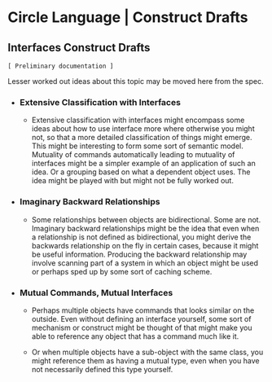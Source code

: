 Circle Language | Construct Drafts
==================================

Interfaces Construct Drafts
---------------------------

`[ Preliminary documentation ]`

Lesser worked out ideas about this topic may be moved here from the spec.

- ### Extensive Classification with Interfaces
    
    - Extensive classification with interfaces might encompass some ideas about how to use interface more where otherwise you might not, so that a more detailed classification of things might emerge. This might be interesting to form some sort of semantic model. Mutuality of commands automatically leading to mutuality of interfaces might be a simpler example of an application of such an idea. Or a grouping based on what a dependent object uses. The idea might be played with but might not be fully worked out.

- ### Imaginary Backward Relationships
    
    - Some relationships between objects are bidirectional. Some are not. Imaginary backward relationships might be the idea that even when a relationship is not defined as bidirectional, you might derive the backwards relationship on the fly in certain cases, because it might be useful information. Producing the backward relationship may involve scanning part of a system in which an object might be used or perhaps sped up by some sort of caching scheme.

- ### Mutual Commands, Mutual Interfaces
    
    - Perhaps multiple objects have commands that looks similar on the outside. Even without defining an interface yourself, some sort of mechanism or construct might be thought of that might make you able to reference any object that has a command much like it.

    - Or when multiple objects have a sub-object with the same class, you might reference them as having a mutual type, even when you have not necessarily defined this type yourself.
